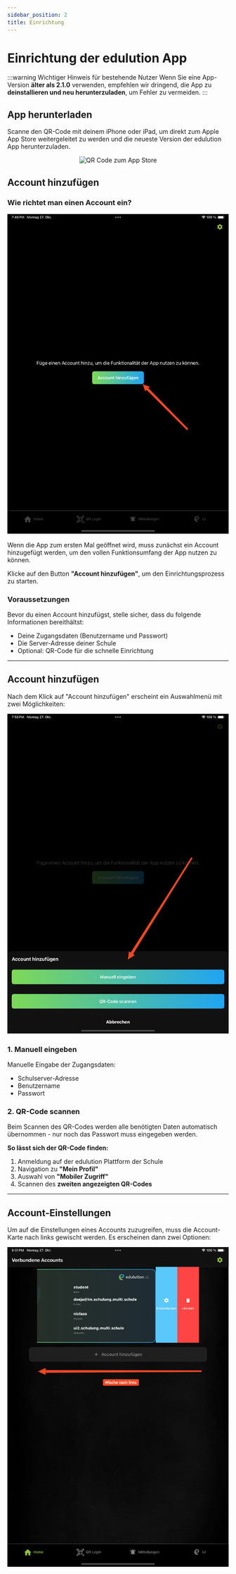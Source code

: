 ```yaml
---
sidebar_position: 2
title: Einrichtung
---
```


# Einrichtung der edulution App
:::warning Wichtiger Hinweis für bestehende Nutzer
Wenn Sie eine App-Version **älter als 2.1.0** verwenden, empfehlen wir dringend, die App zu **deinstallieren und neu herunterzuladen**, um Fehler zu vermeiden.
:::

## App herunterladen

Scanne den QR-Code mit deinem iPhone oder iPad, um direkt zum Apple App Store weitergeleitet zu werden und die neueste Version der edulution App herunterzuladen.

<p align="center">
  <img src="/img/app/iosAppDownloadQrCode.png" alt="QR Code zum App Store" width="200" />
</p>


## Account hinzufügen

### Wie richtet man einen Account ein?

![Account hinzufügen](../../static/img/app/setupAccount.png)

Wenn die App zum ersten Mal geöffnet wird, muss zunächst ein Account hinzugefügt werden, um den vollen Funktionsumfang der App nutzen zu können.

Klicke auf den Button **"Account hinzufügen"**, um den Einrichtungsprozess zu starten.

### Voraussetzungen

Bevor du einen Account hinzufügst, stelle sicher, dass du folgende Informationen bereithältst:

- Deine Zugangsdaten (Benutzername und Passwort)
- Die Server-Adresse deiner Schule
- Optional: QR-Code für die schnelle Einrichtung

---

## Account hinzufügen

Nach dem Klick auf "Account hinzufügen" erscheint ein Auswahlmenü mit zwei Möglichkeiten:

![Account hinzufügen Optionen](../../static/img/app/selectLoginMethod.png)

### 1. Manuell eingeben

Manuelle Eingabe der Zugangsdaten:

- Schulserver-Adresse
- Benutzername
- Passwort

### 2. QR-Code scannen

Beim Scannen des QR-Codes werden alle benötigten Daten automatisch übernommen - nur noch das Passwort muss eingegeben werden.

**So lässt sich der QR-Code finden:**

1. Anmeldung auf der edulution Plattform der Schule
2. Navigation zu **"Mein Profil"**
3. Auswahl von **"Mobiler Zugriff"**
4. Scannen des **zweiten angezeigten QR-Codes**

---

## Account-Einstellungen

Um auf die Einstellungen eines Accounts zuzugreifen, muss die Account-Karte nach links gewischt werden. Es erscheinen dann zwei Optionen:

![Account-Einstellungen](../../static/img/app/accountSwipe.png)